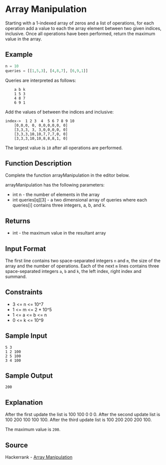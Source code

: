 # Array Manipulation

Starting with a 1-indexed array of zeros and a list of operations, for each operation add a value to each the array element between two given indices, inclusive. Once all operations have been performed, return the maximum value in the array.

## Example

```python
n = 10
queries = [[1,5,3], [4,8,7], [6,9,1]]
```

Queries are interpreted as follows:

```
    a b k
    1 5 3
    4 8 7
    6 9 1
```

Add the values of  between the indices  and  inclusive:

```
index->	 1 2 3  4  5 6 7 8 9 10
	[0,0,0, 0, 0,0,0,0,0, 0]
	[3,3,3, 3, 3,0,0,0,0, 0]
	[3,3,3,10,10,7,7,7,0, 0]
	[3,3,3,10,10,8,8,8,1, 0]
```

The largest value is `10` after all operations are performed.

## Function Description

Complete the function arrayManipulation in the editor below.

arrayManipulation has the following parameters:

- int n - the number of elements in the array
- int queries[q][3] - a two dimensional array of queries where each queries[i] contains three integers, a, b, and k.

## Returns

- int - the maximum value in the resultant array

## Input Format

The first line contains two space-separated integers `n` and `m`, the size of the array and the number of operations.
Each of the next `m` lines contains three space-separated integers `a`, `b` and `k`, the left index, right index and summand.

## Constraints

- 3 <= n <= 10^7
- 1 <= m <= 2 * 10^5
- 1 <= a <= b <= n
- 0 <= k <= 10^9

## Sample Input

```
5 3
1 2 100
2 5 100
3 4 100
```

## Sample Output

```
200
```

## Explanation

After the first update the list is 100 100 0 0 0.
After the second update list is 100 200 100 100 100.
After the third update list is 100 200 200 200 100.

The maximum value is `200`.

## Source

Hackerrank - [Array Manipulation](https://www.hackerrank.com/challenges/crush/problem)

